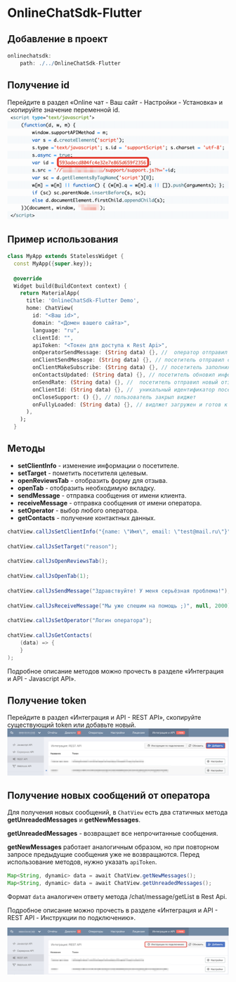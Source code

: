 # OnlineChatSdk-Flutter

## Добавление в проект
```groovy
onlinechatsdk:
    path: ./../OnlineChatSdk-Flutter
```
## Получение id
Перейдите в раздел «Online чат - Ваш сайт - Настройки - Установка» и скопируйте значение переменной id.
![](https://github.com/bekannax/OnlineChatSdk-Android/blob/master/images/2019-03-21_16-53-28.png?raw=true)

## Пример использования
```dart
class MyApp extends StatelessWidget {
  const MyApp({super.key});

  @override
  Widget build(BuildContext context) {
    return MaterialApp(
      title: 'OnlineChatSdk-Flutter Demo',
      home: ChatView(
        id: "<Ваш id>",
        domain: "<Домен вашего сайта>",
        language: "ru",
        clientId: "",
        apiToken: "<Токен для доступа к Rest Api>",
        onOperatorSendMessage: (String data) {}, //  оператор отправил сообщение посетителю.
        onClientSendMessage: (String data) {}, // посетитель отправил сообщение оператору
        onClientMakeSubscribe: (String data) {}, // посетитель заполнил форму
        onContactsUpdated: (String data) {}, // посетитель обновил информацию о себе
        onSendRate: (String data) {}, //  посетитель отправил новый отзыв
        onClientId: (String data) {}, //  уникальный идентификатор посетителя
        onCloseSupport: () {}, // пользователь закрыл виджет
        onFullyLoaded: (String data) {}, // видлжет загружен и готов к работае
      ),
    );
  }
```
## Методы
 * **setClientInfo** - изменение информации о посетителе.
 * **setTarget** - пометить посетителя целевым.
 * **openReviewsTab** - отобразить форму для отзыва.
 * **openTab** - отобразить необходимую вкладку.
 * **sendMessage** - отправка сообщения от имени клиента.
 * **receiveMessage** - отправка сообщения от имени оператора.
 * **setOperator** - выбор любого оператора.
 * **getContacts** - получение контактных данных.

```java
chatView.callJsSetClientInfo("{name: \"Имя\", email: \"test@mail.ru\"}");

chatView.callJsSetTarget("reason");

chatView.callJsOpenReviewsTab();

chatView.callJsOpenTab(1);

chatView.callJsSendMessage("Здравствуйте! У меня серьёзная проблема!");

chatView.callJsReceiveMessage("Мы уже спешим на помощь ;)", null, 2000);

chatView.callJsSetOperator("Логин оператора");

chatView.callJsGetContacts(
    (data) => {
    }
);
```
Подробное описание методов можно прочесть в разделе «Интеграция и API - Javascript API».

## Получение token
Перейдите в раздел «Интеграция и API - REST API», скопируйте существующий token или добавьте новый.
![](https://github.com/bekannax/OnlineChatSdk-Android/blob/master/images/2019-04-01_18-32-22.png?raw=true)

## Получение новых сообщений от оператора
Для получения новых сообщений, в `ChatView` есть два статичных метода **getUnreadedMessages** и **getNewMessages**.

**getUnreadedMessages** - возвращает все непрочитанные сообщения.

**getNewMessages** работает аналогичным образом, но при повторном запросе предыдущие сообщения уже не возвращаются.
Перед использование методов, нужно указать `apiToken`.

```java
Map<String, dynamic> data = await ChatView.getNewMessages();
Map<String, dynamic> data = await ChatView.getUnreadedMessages();
```
Формат `data` аналогичен ответу метода /chat/message/getList в Rest Api.

Подробное описание можно прочесть в разделе «Интеграция и API - REST API - Инструкции по подключению».

![](https://github.com/bekannax/OnlineChatSdk-Android/blob/master/images/2020-08-14_19-05-48.png?raw=true)